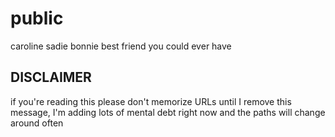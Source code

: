 # public

caroline sadie bonnie
best friend you could ever have

## DISCLAIMER

if you're reading this please don't memorize URLs until I remove this message,
I'm adding lots of mental debt right now and the paths will change around often

